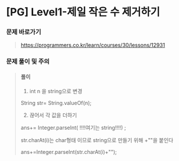 # [PG] Level1-제일 작은 수 제거하기

### 문제 바로가기

>  https://programmers.co.kr/learn/courses/30/lessons/12931

### 문제 풀이 및 주의

> #### 풀이
>
> 1)  int n 을 string으로 변경 
>
> String str= String.valueOf(n);
>
> 2) 끊어서 각 값을 더하기
>
> ans+= Integer.parseInt( !!!!여기는 string!!!!) ;
>
> str.charAt(i)는 char형태 이므로 string으로 만들기 위해 +""을 붙인다
>
> ans+=Integer.parseInt(str.charAt(i)+"");
